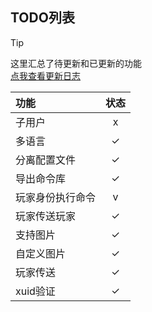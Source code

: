 ## TODO列表
> [!TIP]
> 这里汇总了待更新和已更新的功能  
> [点我查看更新日志](./md/log.md)

| 功能 | 状态 |
| :---- | :---: |
| 子用户 | x |
| 多语言 | ✓  |
| 分离配置文件 | ✓ |
| 导出命令库 | ✓ |
| 玩家身份执行命令 | v |
| 玩家传送玩家 | ✓ |
| 支持图片 | ✓ |
| 自定义图片 | ✓ |
| 玩家传送 | ✓ |
| xuid验证 | ✓ |